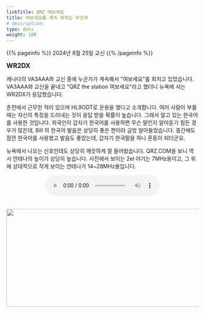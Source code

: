 ```yaml
---
linkTitle: QRZ 여보세요
title: 여보세요를 계속 외치는 무선국
# description:
type: docs
weight: 100
---
```


{{% pageinfo %}}
2024년 8월 25일 교신
{{% /pageinfo %}}


<b><span style="font-size:120%">WR2DX</span></b>

캐나다의 VA3AAA와 교신 중에 누군가가 계속해서 "여보세요"를 외치고 있었습니다. VA3AAA와 교신을 끝내고 "QRZ the station 여보세요"라고 했더니 뉴욕에 사는 WR2DX가 응답했습니다.

춘천에서 근무한 적이 있으며 HL9ODT로 운용을 했다고 소개합니다. 여러 사람이 부를 때는 자신의 특징을 드러내는 것이 응답 받을 확률이 높습니다. 그래서 알고 있는 한국어를 사용한 것입니다. 외국인이 갑자기 한국어를 사용하면 무슨 말인지 알아듣기 힘든 경우가 많은데, Bill 의 한국어 발음은 상당히 좋은 편이라 금방 알아들었습니다. 중간에도 잠깐 한국어를 사용했고 발음도 좋았는데, 갑자기 한국말을 하니 혼동이 되더군요.

뉴욕에서 나오는 신호인데도 상당히 깨끗하게 잘 들어왔습니다. QRZ.COM을 보니 역시 안테나의 높이가 상당히 높습니다. 사진에서 보이는 2el 야기는 7MHz용이고, 그 위에 상대적으로 작게 보이는 안테나가 14~28MHz용입니다.


<center><audio src="https://blog.kakaocdn.net/dn/dofUeE/btsJm8NbRFS/TdY4LfU13n5UPMk6KLkbN0/tfile.mp3" controls="controls"></audio></center><br>
<br>
<img src="/recording/img/wr2dx.png" style="width:600px;height:256"><br> 

<br>


